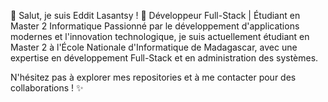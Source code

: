 👋 Salut, je suis Eddit Lasantsy !
🚀 Développeur Full-Stack | Étudiant en Master 2 Informatique
Passionné par le développement d'applications modernes et l'innovation technologique, je suis actuellement étudiant en Master 2 à l'École Nationale d'Informatique de Madagascar, avec une expertise en développement Full-Stack et en administration des systèmes.

N'hésitez pas à explorer mes repositories et à me contacter pour des collaborations ! ✨

